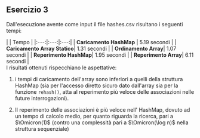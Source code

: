 ## Esercizio 3

Dall'esecuzione avente come input il file hashes.csv risultano i seguenti tempi:

| | Tempo |
|:---:|:---:|:---:|
| **Caricamento HashMap** | 5.19 secondi |
| **Caricamento Array Statico**| 1.31 secondi |
| **Ordinamento Array**| 1.07 secondi |
| **Reperimento HashMap**| 1.95 secondi |
| **Reperimento Array**| 6.11 secondi |
<br>
I risultati ottenuti rispecchiano le aspettative: 

1. i tempi di caricamento dell'array sono inferiori a quelli della struttura HashMap (sia per l'accesso diretto sicuro dato dall'array sia per la funzione ``` rehash() ```, atta al reperimento più veloce delle associazioni nelle future interrogazioni).

2. Il reperimento delle associazioni è più veloce nell' HashMap, dovuto ad un tempo di calcolo medio, per quanto riguarda la ricerca, pari a $\Omicron(1)$ (contro una complessità pari a $\Omicron(\log n)$ nella struttura sequenziale)